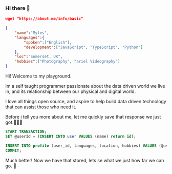 ### Hi there 👋

```json
wget "https://about.me/info/basic"

{
	"name":"Myles",
	"languages":{
		"spoken":["English"],
		"development":["JavaScript", "TypeScript", "Python"]
	},
	"loc":"Somerset, UK",
	"hobbies":["Photography", "ariel Videography"]
}
```
Hi! Welcome to my playground.

Im a self taught programmer passionate about the data driven world we live in, and its relationship between our physical and digital world.

I love all things open source, and aspire to help build data driven technology that can assist those who need it.

Before i tell you more about me, let me quickly save that response we just got.👨🏽‍💻

```sql
START TRANSACTION;
SET @userId = (INSERT INTO user VALUES (name) return id);

INSERT INTO profile (user_id, languages, location, hobbies) VALUES (@userId, languages, loc, hobbies);
COMMIT;
```
Much better! Now we have that stored, lets se what we just how far we can go. 🛫
<!--
**myles3850/myles3850** is a ✨ _special_ ✨ repository because its `README.md` (this file) appears on your GitHub profile.

Here are some ideas to get you started:

- 🔭 I’m currently working on ...
- 🌱 I’m currently learning ...
- 👯 I’m looking to collaborate on ...
- 🤔 I’m looking for help with ...
- 💬 Ask me about ...
- 📫 How to reach me: ...
- 😄 Pronouns: ...
- ⚡ Fun fact: ...

*** 87%
-->
